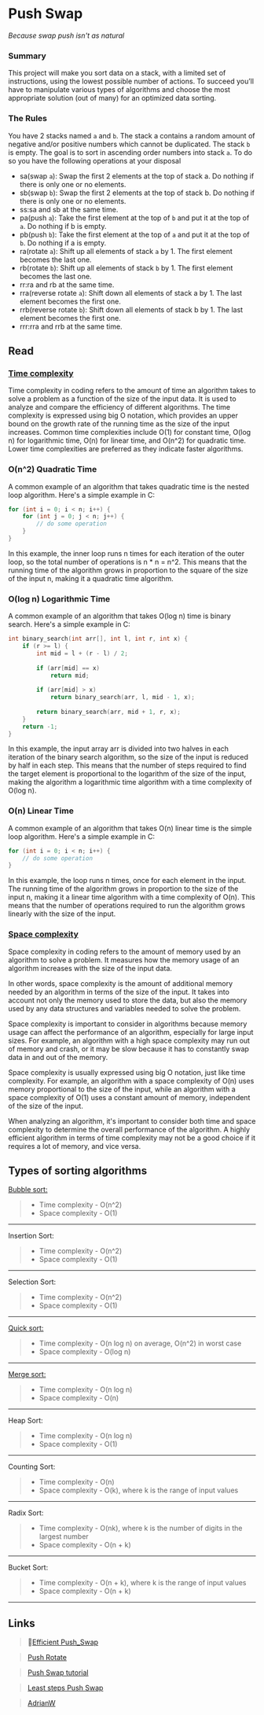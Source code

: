 # Push Swap
*Because swap push isn't as natural*


### Summary
This project will make you sort data on a stack, with a limited set of instructions, using the lowest possible number of actions. To succeed you’ll have to manipulate various types of algorithms and choose the most appropriate solution (out of many) for an optimized data sorting.

### The Rules
You have 2 stacks named `a` and `b`. The stack a contains a random amount of negative and/or positive numbers which cannot be duplicated. The stack `b` is empty. The goal is to sort in ascending order numbers into stack `a`. To do so you have the following operations at your disposal
-  sa(swap `a`): Swap the first 2 elements at the top of stack a. Do nothing if there is only one or no elements.
-  sb(swap `b`): Swap the first 2 elements at the top of stack b. Do nothing if there is only one or no elements.
-  ss:sa and sb at the same time.
-  pa(push `a`): Take the first element at the top of `b` and put it at the top of `a`. Do nothing if b is empty.
-  pb(push `b`): Take the first element at the top of `a` and put it at the top of `b`. Do nothing if a is empty.
-  ra(rotate `a`): Shift up all elements of stack `a` by 1. The first element becomes the last one.
-  rb(rotate `b`): Shift up all elements of stack `b` by 1. The first element becomes the last one.
-  rr:ra and rb at the same time.
-  rra(reverse rotate `a`): Shift down all elements of stack a by 1. The last element becomes the first one.
-  rrb(reverse rotate `b`): Shift down all elements of stack b by 1. The last element becomes the first one.
-  rrr:rra and rrb at the same time.

## Read
### [Time complexity](https://en.wikipedia.org/wiki/Analysis_of_algorithms)

Time complexity in coding refers to the amount of time an algorithm takes to solve a problem as a function of the size of the input data. It is used to analyze and compare the efficiency of different algorithms. The time complexity is expressed using big O notation, which provides an upper bound on the growth rate of the running time as the size of the input increases. Common time complexities include O(1) for constant time, O(log n) for logarithmic time, O(n) for linear time, and O(n^2) for quadratic time. Lower time complexities are preferred as they indicate faster algorithms.

### **O(n^2) Quadratic Time** 
A common example of an algorithm that takes quadratic time is the nested loop algorithm. Here's a simple example in C:
```c
for (int i = 0; i < n; i++) {
    for (int j = 0; j < n; j++) {
        // do some operation
    }
}
```
In this example, the inner loop runs n times for each iteration of the outer loop, so the total number of operations is n * n = n^2. This means that the running time of the algorithm grows in proportion to the square of the size of the input n, making it a quadratic time algorithm.

### **O(log n) Logarithmic Time** 
A common example of an algorithm that takes O(log n) time is binary search. Here's a simple example in C:
```c
int binary_search(int arr[], int l, int r, int x) {
    if (r >= l) {
        int mid = l + (r - l) / 2;
 
        if (arr[mid] == x) 
            return mid;
 
        if (arr[mid] > x) 
            return binary_search(arr, l, mid - 1, x);
 
        return binary_search(arr, mid + 1, r, x);
    }
    return -1;
}
```
In this example, the input array arr is divided into two halves in each iteration of the binary search algorithm, so the size of the input is reduced by half in each step. This means that the number of steps required to find the target element is proportional to the logarithm of the size of the input, making the algorithm a logarithmic time algorithm with a time complexity of O(log n).

### **O(n) Linear Time** 
A common example of an algorithm that takes O(n) linear time is the simple loop algorithm. Here's a simple example in C:
```c
for (int i = 0; i < n; i++) {
    // do some operation
}
```
In this example, the loop runs n times, once for each element in the input. The running time of the algorithm grows in proportion to the size of the input n, making it a linear time algorithm with a time complexity of O(n). This means that the number of operations required to run the algorithm grows linearly with the size of the input.


### [Space complexity](https://www.geeksforgeeks.org/g-fact-86/)

Space complexity in coding refers to the amount of memory used by an algorithm to solve a problem. It measures how the memory usage of an algorithm increases with the size of the input data.

In other words, space complexity is the amount of additional memory needed by an algorithm in terms of the size of the input. It takes into account not only the memory used to store the data, but also the memory used by any data structures and variables needed to solve the problem.

Space complexity is important to consider in algorithms because memory usage can affect the performance of an algorithm, especially for large input sizes. For example, an algorithm with a high space complexity may run out of memory and crash, or it may be slow because it has to constantly swap data in and out of the memory.

Space complexity is usually expressed using big O notation, just like time complexity. For example, an algorithm with a space complexity of O(n) uses memory proportional to the size of the input, while an algorithm with a space complexity of O(1) uses a constant amount of memory, independent of the size of the input.

When analyzing an algorithm, it's important to consider both time and space complexity to determine the overall performance of the algorithm. A highly efficient algorithm in terms of time complexity may not be a good choice if it requires a lot of memory, and vice versa.

## Types of sorting algorithms
[Bubble sort:](https://www.geeksforgeeks.org/bubble-sort/) 
> - Time complexity - O(n^2)
> - Space complexity - O(1)
---
Insertion Sort: 
> - Time complexity - O(n^2)
> - Space complexity - O(1)
---
Selection Sort: 
> - Time complexity - O(n^2)
> - Space complexity - O(1)
---
[Quick sort:](https://en.wikipedia.org/wiki/Quicksort) 
> - Time complexity - O(n log n) on average, O(n^2) in worst case
> - Space complexity - O(log n)
---
[Merge sort:](https://en.wikipedia.org/wiki/Merge_sort)
> - Time complexity - O(n log n)
> - Space complexity - O(n)
---
Heap Sort: 
> - Time complexity - O(n log n)
> - Space complexity - O(1)
---
Counting Sort:
> - Time complexity - O(n)
> - Space complexity - O(k), where k is the range of input values
---
Radix Sort:
> - Time complexity - O(nk), where k is the number of digits in the largest number
> - Space complexity - O(n + k)
---
Bucket Sort:
> - Time complexity - O(n + k), where k is the range of input values
> - Space complexity - O(n + k)
---

## Links
> 🌟[Efficient Push_Swap](https://web.archive.org/web/20220802162832/https://www.codequoi.com/en/push_swap-efficient-positional-sorting-algorithm/)

> [Push Rotate](https://kipplesunderscore.github.io/posts/push-swap/)

> [Push Swap tutorial](https://medium.com/nerd-for-tech/push-swap-tutorial-fa746e6aba1e)

> [Least steps Push Swap](https://medium.com/@jamierobertdawson/push-swap-the-least-amount-of-moves-with-two-stacks-d1e76a71789a)

> [AdrianW](https://github.com/AdrianWR/push_swap)
